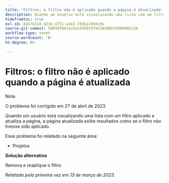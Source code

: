 ```yaml
---
title: 'Filtros: o filtro não é aplicado quando a página é atualizada'
description: Quando um usuário está visualizando uma lista com um filtro aplicado e atualiza a página, a página atualizada exibe resultados como se o filtro não tivesse sido aplicado.
hidefromtoc: true
exl-id: 8a57b310-d23e-4751-a2e2-703ba7d94c0e
source-git-commit: 58038f681aa3a13d307bf9318368b7d99696b12b
workflow-type: tm+mt
source-wordcount: '0'
ht-degree: 0%

---
```


# Filtros: o filtro não é aplicado quando a página é atualizada

>[!NOTE]
>
>O problema foi corrigido em 27 de abril de 2023.

Quando um usuário está visualizando uma lista com um filtro aplicado e atualiza a página, a página atualizada exibe resultados como se o filtro não tivesse sido aplicado.

Esse problema foi relatado na seguinte área:

* Projetos

**Solução alternativa**

Remova e reaplique o filtro.

_Relatado pela primeira vez em 13 de março de 2023._
